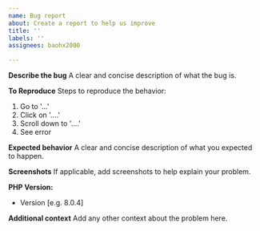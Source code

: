 ```yaml
---
name: Bug report
about: Create a report to help us improve
title: ''
labels: ''
assignees: baohx2000

---
```


**Describe the bug**
A clear and concise description of what the bug is.

**To Reproduce**
Steps to reproduce the behavior:
1. Go to '...'
2. Click on '....'
3. Scroll down to '....'
4. See error

**Expected behavior**
A clear and concise description of what you expected to happen.

**Screenshots**
If applicable, add screenshots to help explain your problem.

**PHP Version:**
 - Version [e.g. 8.0.4]

**Additional context**
Add any other context about the problem here.
